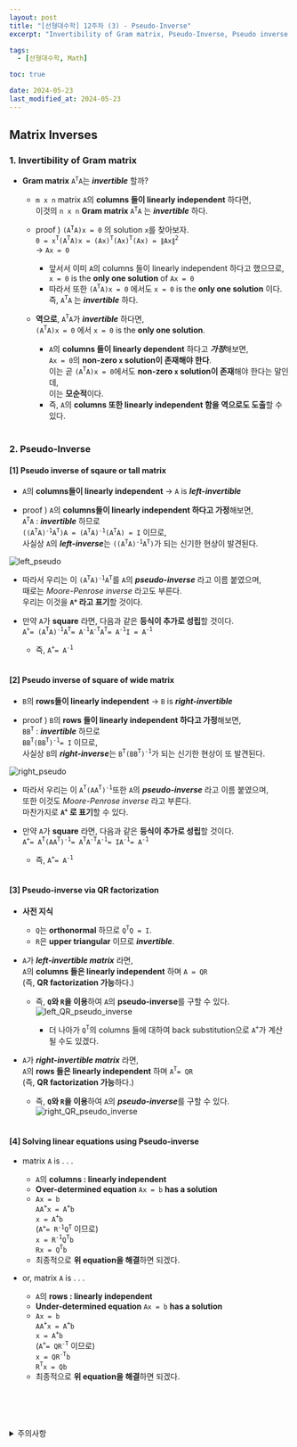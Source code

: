 ```yaml
---
layout: post
title: "[선형대수학] 12주차 (3) - Pseudo-Inverse"
excerpt: "Invertibility of Gram matrix, Pseudo-Inverse, Pseudo inverse of square or tall matrix, Pseudo inverse of square or wide matrix, Pseudo-inverse via QR factorization, Solving linear equations using pseudo-inverse"

tags:
  - [선형대수학, Math]

toc: true

date: 2024-05-23
last_modified_at: 2024-05-23
---
```

## Matrix Inverses
### 1. Invertibility of Gram matrix
- **Gram matrix** `A`<sup>`T`</sup>`A`는 ***invertible*** 할까?

  - `m x n` matrix `A`의 **columns 들이 linearly independent** 하다면,  
  이것의 `n x n` **Gram matrix** `A`<sup>`T`</sup>`A` 는 ***invertible*** 하다.  

  - proof ) `(A`<sup>`T`</sup>`A)x = 0` 의 solution `x`를 찾아보자.  
  `0 = x`<sup>`T`</sup>`(A`<sup>`T`</sup>`A)x = (Ax)`<sup>`T`</sup>`(Ax)`<sup>`T`</sup>`(Ax) = ∥Ax∥`<sup>`2`</sup>  
  -> `Ax = 0`
    - 앞서서 이미 `A`의 columns 들이 linearly independent 하다고 했으므로,  
    `x = 0` is the **only one solution** of `Ax = 0`  
    - 따라서 또한 `(A`<sup>`T`</sup>`A)x = 0` 에서도 `x = 0` is the **only one solution** 이다.  
    즉, `A`<sup>`T`</sup>`A` 는 ***invertible*** 하다.  

  - **역으로**, `A`<sup>`T`</sup>`A`가 ***invertible*** 하다면,  
  `(A`<sup>`T`</sup>`A)x = 0` 에서 `x = 0` is the **only one solution**.  
    - `A`의 **columns 들이 linearly dependent** 하다고 ***가정***해보면,  
    `Ax = 0`의 **non-zero `x` solution이 존재해야 한다**.  
    이는 곧 `(A`<sup>`T`</sup>`A)x = 0`에서도 **non-zero `x` solution이 존재**해야 한다는 말인데,  
    이는 **모순적**이다.  
    - 즉, `A`의 **columns 또한 linearly independent 함을 역으로도 도출**할 수 있다.  

    <br>
  
### 2. Pseudo-Inverse
#### [1] Pseudo inverse of sqaure or tall matrix
- `A`의 **columns들이 linearly independent** -> `A` is ***left-invertible***  

- proof ) `A`의 **columns들이 linearly independent 하다고 가정**해보면,  
`A`<sup>`T`</sup>`A` : ***invertible*** 하므로  
`((A`<sup>`T`</sup>`A)`<sup>`-1`</sup>`A`<sup>`T`</sup>`)A = (A`<sup>`T`</sup>`A)`<sup>`-1`</sup>`(A`<sup>`T`</sup>`A) = I` 이므로,  
사실상 `A`의 ***left-inverse***는 `((A`<sup>`T`</sup>`A)`<sup>`-1`</sup>`A`<sup>`T`</sup>`)`가 되는 신기한 현상이 발견된다.  

![left_pseudo][def]

- 따라서 우리는 이 `(A`<sup>`T`</sup>`A)`<sup>`-1`</sup>`A`<sup>`T`</sup>를 `A`의 ***pseudo-inverse*** 라고 이름 붙였으며,  
때로는 *Moore-Penrose inverse* 라고도 부른다.  
우리는 이것을 **`A`<sup>`+`</sup> 라고 표기**할 것이다.  

- 만약 `A`가 **square** 라면, 다음과 같은 **등식이 추가로 성립**할 것이다.  
`A`<sup>`+`</sup>`= (A`<sup>`T`</sup>`A)`<sup>`-1`</sup>`A`<sup>`T`</sup>`= A`<sup>`-1`</sup>`A`<sup>`-T`</sup>`A`<sup>`T`</sup>`= A`<sup>`-1`</sup>`I = A`<sup>`-1`</sup>  
  - 즉, `A`<sup>`+`</sup>`= A`<sup>`-1`</sup>  

  <br>

#### [2] Pseudo inverse of square of wide matrix
- `B`의 **rows들이 linearly independent** -> `B` is ***right-invertible***  

- proof ) `B`의 **rows 들이 linearly independent 하다고 가정**해보면,  
`BB`<sup>`T`</sup> : ***invertible*** 하므로  
`BB`<sup>`T`</sup>`(BB`<sup>`T`</sup>`)`<sup>`-1`</sup>`= I` 이므로,  
사실상 `B`의 ***right-inverse***는 `B`<sup>`T`</sup>`(BB`<sup>`T`</sup>`)`<sup>`-1`</sup>가 되는 신기한 현상이 또 발견된다.  

![right_pseudo][def2]

- 따라서 우리는 이 `A`<sup>`T`</sup>`(AA`<sup>`T`</sup>`)`<sup>`-1`</sup>또한 `A`의 ***pseudo-inverse*** 라고 이름 붙였으며,  
또한 이것도 *Moore-Penrose inverse* 라고 부른다.  
마찬가지로 **`A`<sup>`+`</sup> 로 표기**할 수 있다.  

- 만약 `A`가 **square** 라면, 다음과 같은 **등식이 추가로 성립**할 것이다.  
`A`<sup>`+`</sup>`= A`<sup>`T`</sup>`(AA`<sup>`T`</sup>`)`<sup>`-1`</sup>`= A`<sup>`T`</sup>`A`<sup>`-T`</sup>`A`<sup>`-1`</sup>`= IA`<sup>`-1`</sup>`= A`<sup>`-1`</sup>
  - 즉, `A`<sup>`+`</sup>`= A`<sup>`-1`</sup>  

  <br>

#### [3] Pseudo-inverse via QR factorization  
- **사전 지식**
  - `Q`는 **orthonormal** 하므로 `Q`<sup>`T`</sup>`Q = I`.
  - `R`은 **upper triangular** 이므로 ***invertible***. 

- `A`가 ***left-invertible matrix*** 라면,  
`A`의 **columns 들은 linearly independent** 하며 `A = QR`  
(즉, **QR factorization 가능**하다.)  

  - 즉, **`Q`와 `R`을 이용**하여 `A`의 **pseudo-inverse**를 구할 수 있다.  
  ![left_QR_pseudo_inverse][def3]  

    - 더 나아가 `Q`<sup>`T`</sup>의 columns 들에 대하여 back substitution으로 `A`<sup>`+`</sup>가 계산될 수도 있겠다.  

- `A`가 ***right-invertible matrix*** 라면,  
`A`의 **rows 들은 linearly independent** 하며 `A`<sup>`T`</sup>`= QR`  
(즉, **QR factorization 가능**하다.)  

  - 즉, **`Q`와 `R`을 이용**하여 `A`의 ***pseudo-inverse***를 구할 수 있다.  
  ![right_QR_pseudo_inverse][def4]  

  <br>

#### [4] Solving linear equations using Pseudo-inverse
- matrix `A` is . . .
  - `A`의 **columns : linearly independent**
  - **Over-determined equation** `Ax = b` **has a solution**  
  - `Ax = b`  
  `AA`<sup>`+`</sup>`x = A`<sup>`+`</sup>`b`  
  `x = A`<sup>`+`</sup>`b`  
  (`A`<sup>`+`</sup>`= R`<sup>`-1`</sup>`Q`<sup>`T`</sup> 이므로)  
  `x = R`<sup>`-1`</sup>`Q`<sup>`T`</sup>`b`  
  `Rx = Q`<sup>`T`</sup>`b`
  - 최종적으로 **위 equation을 해결**하면 되겠다.  

- or, matrix `A` is . . .
  - `A`의 **rows : linearly independent**
  - **Under-determined equation** `Ax = b` **has a solution**  
  - `Ax = b`  
  `AA`<sup>`+`</sup>`x = A`<sup>`+`</sup>`b`  
  `x = A`<sup>`+`</sup>`b`  
  (`A`<sup>`+`</sup>`= QR`<sup>`-T`</sup> 이므로)  
  `x = QR`<sup>`-T`</sup>`b`  
  `R`<sup>`T`</sup>`x = Qb`
  - 최종적으로 **위 equation을 해결**하면 되겠다.  

<br>
<br>
<br>
<br>
<details>
<summary>주의사항</summary>
<div markdown="1">

이 포스팅은 강원대학교 김도형 교수님의 선형대수학 수업을 들으며 내용을 정리 한 것입니다.  
수업 내용에 대한 저작권은 교수님께 있으니,  
다른 곳으로의 무분별한 내용 복사를 자제해 주세요.

</div>
</details>

[def]: https://i.imgur.com/VcSyEgB.png
[def2]: https://i.imgur.com/RZBxYzX.png
[def3]: https://i.imgur.com/2Lo6eKT.png
[def4]: https://i.imgur.com/ltGNAIX.png